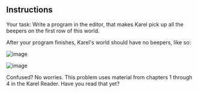 ## Instructions

Your task: Write a program in the editor, that makes Karel pick up all the beepers on the first row of this world.



After your program finishes, Karel's world should have no beepers, like so:

![image](https://user-images.githubusercontent.com/51156057/229240869-2762ae68-1bce-45b5-a80d-c4d604b870ed.png)


![image](https://user-images.githubusercontent.com/51156057/229241010-0c6c587d-2c35-4624-be6f-3345fae45983.png)



Confused? No worries. This problem uses material from chapters 1 through 4 in the Karel Reader. Have you read that yet?


